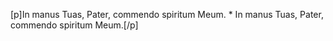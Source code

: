 [p]In manus Tuas, Pater, commendo spiritum Meum. * In manus Tuas, Pater, commendo spiritum Meum.[/p]